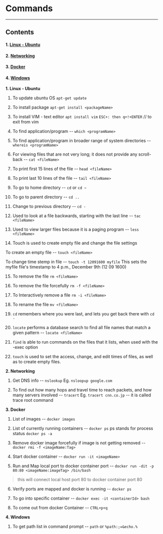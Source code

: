 # Commands
--------------
## Contents

#### 1. [Linux - Ubuntu](#anch1)
#### 2. [Networking](#anch2)
#### 3. [Docker](#anch3)
#### 4. [Windows](#anch4)


<a name="anch1">**1. Linux - Ubuntu**</a>

1. To update ubuntu OS `apt-get update`

2. To install package `apt-get install <packageName>`

3. To install VIM - text editor
`apt install vim`
`ESC+: then q+!+ENTER` // to exit from vim

4. To find application/program -- `which <programName>`

5. To find application/program in broader range of system directories -- `whereis <programName>`

6. For viewing files that are not very long; it does not provide any scroll-back -- `cat <fileName>`

7. To print first 15 lines of the file -- `head <fileName>`

8. To print last 10 lines of the file -- `tail <fileName>`

9. To go to home directory -- `cd` or `cd ~`

10. To go to parent directory -- `cd ..`

11. Change to previous directory -- `cd -`

12. Used to look at a file backwards, starting with the last line -- `tac <fileName>`

13. Used to view larger files because it is a paging program -- `less <fileName>`

14. Touch is used to create empty file and change the file settings 
 
 To create an empty file -- `touch <fileName>` 
 
 To change time stemp in file -- `touch -t 12091600 myfile` This sets the myfile file's timestamp to 4 p.m., December 9th (12 09 1600)
 
 15. To remove the file `rm <fileName>`
 
 16. To remove the file forcefully `rm -f <fileName>`
 
 17. To Interactively remove a file `rm -i <fileName>`
 
 18. To rename the file `mv <fileName>`
 
 19. `cd` remembers where you were last, and lets you get back there with `cd -`
 
 20. `locate` performs a database search to find all file names that match a given pattern -- `locate <fileName>`
 
 21. `find` is able to run commands on the files that it lists, when used with the -exec option
 
 22. `touch` is used to set the access, change, and edit times of files, as well as to create empty files.
  


<a name="anch2"> **2. Networking**</a> 

1. Get DNS info -- `nslookup` Eg. `nsloopup google.com`

2. To find out how many hops and travel time to reach packets, and how many servers involved -- `tracert` 
Eg. `tracert cnn.co.jp` -- it is called trace root command





<a name="anch3">**3. Docker**</a>

1. List of images -- `docker images`

2. List of currently running containers -- `docker ps` ps stands for process status
`docker ps -a`

3. Remove docker image forcefully if image is not getting removed -- `docker rmi -f <imageName:Tag>`

4. Start docker container -- `docker run -it <imageName>`
       
5. Run and Map local port to docker container port -- `docker run -dit -p 80:80 <imageName:imageTag> /bin/bash` 
>this will connect local host port 80 to docker container port 80

6. Verify ports are mapped and docker is running -- `docker ps`

7. To go into specific container --    `docker exec -it <containerId> bash`

8. To come out from docker Container -- `CTRL+p+q`



<a name="anch4">**4. Windows**</a>

1. To get path list in command prompt -- `path` or `%path:;=&echo.%`


